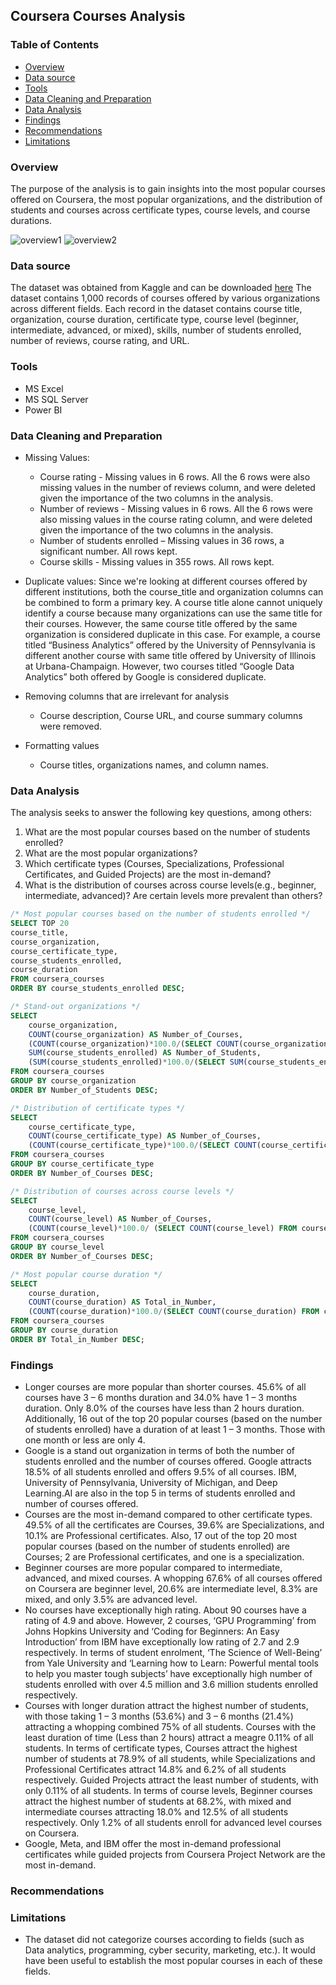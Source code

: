 ## Coursera Courses Analysis

### Table of Contents
- [Overview](#Overview)
- [Data source](#Data-source)
- [Tools](#Tools)
- [Data Cleaning and Preparation](#Data-Cleaning-and-Preparation)
- [Data Analysis](#Data-Analysis)
- [Findings](#Findings)
- [Recommendations](#Recommendations)
- [Limitations](#Limitations)

###  Overview 
The purpose of the analysis is to gain insights into the most popular courses offered on Coursera, the most popular organizations, and the distribution of students and courses across certificate types, course levels, and course durations.

![overview1](https://github.com/Robert-Kirui/coursera-courses-analysis/assets/151769501/605376b0-ba41-4a9c-a35d-45f9499cd886)
![overview2](https://github.com/Robert-Kirui/coursera-courses-analysis/assets/151769501/f0ab0617-283b-4ad0-96b3-3343e2c3284c)


### Data source 
The dataset was obtained from Kaggle and can be downloaded [here](https://www.kaggle.com/datasets/tianyimasf/coursera-course-dataset)
The dataset contains 1,000 records of courses offered by various organizations across different fields. Each record in the dataset contains course title, organization, course duration, certificate type, course level (beginner, intermediate, advanced, or mixed), skills, number of students enrolled, number of reviews, course rating, and URL. 
### Tools
- MS Excel
- MS SQL Server
- Power BI

### Data Cleaning and Preparation
- Missing Values:
  - Course rating - Missing values in 6 rows. All the 6 rows were also missing values in the number of reviews column, and were deleted given the importance of the two columns in the analysis.
  - Number of reviews - Missing values in 6 rows. All the 6 rows were also missing values in the course rating column, and were deleted given the importance of the two columns in the analysis.
  - Number of students enrolled – Missing values in 36 rows, a significant number. All rows kept.
  - Course skills - Missing values in 355 rows. All rows kept.

- Duplicate values: Since we're looking at different courses offered by different institutions, both the course_title and organization columns can be combined to form a primary key. A course title alone cannot uniquely identify a course because many organizations can use the same title for their courses. However, the same course title offered by the same organization is considered duplicate in this case. For example, a course titled “Business Analytics” offered by the University of Pennsylvania is different another course with same title offered by University of Illinois at Urbana-Champaign. However, two courses titled “Google Data Analytics” both offered by Google is considered duplicate.
- Removing columns that are irrelevant for analysis
  - Course description, Course URL, and course summary columns were removed.
- Formatting values
  - Course titles, organizations names, and column names.

### Data Analysis 
The analysis seeks to answer the following key questions, among others: 
1. What are the most popular courses based on the number of students enrolled?
2. What are the most popular organizations?
3. Which certificate types (Courses, Specializations, Professional Certificates, and Guided Projects) are the most in-demand?
4. What is the distribution of courses across course levels(e.g., beginner, intermediate, advanced)? Are certain levels more prevalent than others?

```SQL
/* Most popular courses based on the number of students enrolled */
SELECT TOP 20 
course_title, 
course_organization, 
course_certificate_type, 
course_students_enrolled, 
course_duration
FROM coursera_courses
ORDER BY course_students_enrolled DESC;
```


```SQL
/* Stand-out organizations */
SELECT 
	course_organization, 
	COUNT(course_organization) AS Number_of_Courses,
	(COUNT(course_organization)*100.0/(SELECT COUNT(course_organization) FROM coursera_courses)) AS Percentage_of_all_Courses,
	SUM(course_students_enrolled) AS Number_of_Students, 
	(SUM(course_students_enrolled)*100.0/(SELECT SUM(course_students_enrolled) FROM coursera_courses)) AS Percentage_of_all_Students
FROM coursera_courses
GROUP BY course_organization
ORDER BY Number_of_Students DESC;
```

```SQL
/* Distribution of certificate types */
SELECT
	course_certificate_type, 
	COUNT(course_certificate_type) AS Number_of_Courses, 
	(COUNT(course_certificate_type)*100.0/(SELECT COUNT(course_certificate_type) FROM coursera_courses)) AS In_Percentage
FROM coursera_courses
GROUP BY course_certificate_type
ORDER BY Number_of_Courses DESC;
```

```SQL
/* Distribution of courses across course levels */
SELECT 
	course_level, 
	COUNT(course_level) AS Number_of_Courses,
	(COUNT(course_level)*100.0/ (SELECT COUNT(course_level) FROM coursera_courses)) AS Percentage_of_all_Courses
FROM coursera_courses
GROUP BY course_level
ORDER BY Number_of_Courses DESC;
```

```SQL
/* Most popular course duration */
SELECT 
	course_duration, 
	COUNT(course_duration) AS Total_in_Number, 
	(COUNT(course_duration)*100.0/(SELECT COUNT(course_duration) FROM coursera_courses)) AS In_Percentage
FROM coursera_courses
GROUP BY course_duration
ORDER BY Total_in_Number DESC;
```

### Findings
- Longer courses are more popular than shorter courses. 45.6% of all courses have 3 – 6 months duration and 34.0% have 1 – 3 months duration. Only 8.0% of the courses have less than 2 hours duration. Additionally, 16 out of the top 20 popular courses (based on the number of students enrolled) have a duration of at least 1 – 3 months. Those with one month or less are only 4.
- Google is a stand out organization in terms of both the number of students enrolled and the number of courses offered. Google attracts 18.5% of all students enrolled and offers 9.5% of all courses. IBM, University of Pennsylvania, University of Michigan, and Deep Learning.AI are also in the top 5 in terms of students enrolled and number of courses offered. 
- Courses are the most in-demand compared to other certificate types. 49.5% of all the certificates are Courses, 39.6% are Specializations, and 10.1% are Professional certificates. Also, 17 out of the top 20 most popular courses (based on the number of students enrolled) are Courses; 2 are Professional certificates, and one is a specialization.
- Beginner courses are more popular compared to intermediate, advanced, and mixed courses. A whopping 67.6% of all courses offered on Coursera are beginner level, 20.6% are intermediate level, 8.3% are mixed, and only 3.5% are advanced level.
- No courses have exceptionally high rating. About 90 courses have a rating of 4.9 and above. However, 2 courses, ‘GPU Programming’ from Johns Hopkins University and ‘Coding for Beginners: An Easy Introduction’ from IBM have exceptionally low rating of 2.7 and 2.9 respectively. In terms of student enrolment, ‘The Science of Well-Being’ from Yale University and ‘Learning how to Learn: Powerful mental tools to help you master tough subjects’ have exceptionally high number of students enrolled with over 4.5 million and 3.6 million students enrolled respectively.
- Courses with longer duration attract the highest number of students, with those taking 1 – 3 months (53.6%) and 3 – 6 months (21.4%) attracting a whopping combined 75% of all students. Courses with the least duration of time (Less than 2 hours) attract a meagre 0.11% of all students. In terms of certificate types, Courses attract the highest number of students at 78.9% of all students, while Specializations and Professional Certificates attract 14.8% and 6.2% of all students respectively. Guided Projects attract the least number of students, with only 0.11% of all students. In terms of course levels, Beginner courses attract the highest number of students at 68.2%, with mixed and intermediate courses attracting 18.0% and 12.5% of all students respectively. Only 1.2% of all students enroll for advanced level courses on Coursera.
- Google, Meta, and IBM offer the most in-demand professional certificates while guided projects from Coursera Project Network are the most in-demand.


### Recommendations 


### Limitations 
- The dataset did not categorize courses according to fields (such as Data analytics, programming, cyber security, marketing, etc.). It would have been useful to establish the most popular courses in each of these fields. 



